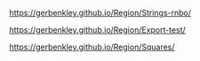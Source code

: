 https://gerbenkley.github.io/Region/Strings-rnbo/

https://gerbenkley.github.io/Region/Export-test/

https://gerbenkley.github.io/Region/Squares/
